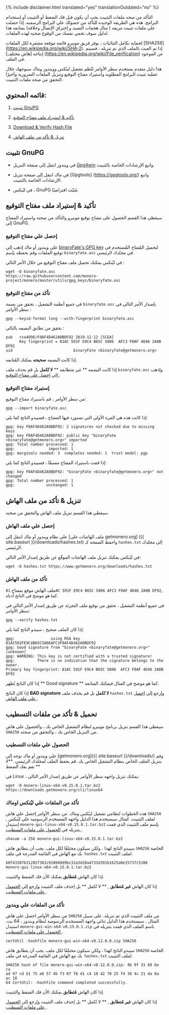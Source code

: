 {% include disclaimer.html translated="yes" translationOutdated="no" %}

التأكد من صحه ملفات التثبيت يجب أن يكون قبل فك الضغط أو التثبيت أو إستخدام
البرامج. هذه هي الطريقه الوحيده للتأكد من حصولك علي البرامج الرسميه. إذا
حصلت علي ملفات تثبيت مزيفه ( مثال هجمات التصيد و إختراق الإتصال وخلافه)
بمتابعه هذا لدليل سوف تحمي نفسك من الوقوع ضحيه لهذه الملفات.

لحماية تكامل الثنائيات ، يوفر فريق مونيرو قائمة موقعة مشفرة لكل الملفات
[SHA256] (https://en.wikipedia.org/wiki/SHA-2). إذا تم العبث بالملف الذي تم
تنزيله ، فسيتم إنتاجه [هاش مختلف]
(https://en.wikipedia.org/wiki/File_verification) عن الموجود في الملف.

هذا دليل متقدم يستخدم سطر الأوامر لنُظم تشغيل لينُكس وويندوز وماك سيوجهك
خلال عملية تثبيت البرامج المطلوبه واستيراد مفتاح التوقيع وتنزيل الملفات
الضرورية وأخيرًا التحقق من صحة ملفات التثبيت.

## قائمه المحتوي:

1. [ تثبيت GnuPG ](#تثبيت-GnuPG)

2. [ تأكيد & إستيراد ملف مفتاح التوقيع ](#تأكيد-&-إستيراد-ملف-مفتاح-التوقيع)

3. [Download & Verify Hash File](#download-and-verify-hash-file)

4. [ تنزيل & تأكد من ملف الهاش ](#تنزيل-&-تأكد-من-ملف-الهاش)

## تثبيت GnuPG

+ في ويندوز انتقل إلى صفحة التنزيل
[Gpg4win](https://gpg4win.org/download.html) واتبع الإرشادات الخاصة
بالتثبيت.

+ في ماك انتقل إلى صفحة تنزيل [Gpgtools] (https://gpgtools.org/) واتبع
الإرشادات الخاصة بالتثبيت.

+ في ليُنكس ، GnuPG مُثبّت افتراضيًا.

## تأكيد & إستيراد ملف مفتاح التوقيع

سيغطي هذا القسم الحصول على مفتاح توقيع مونيرو والتأكد من صحته واستيراد
المفتاح إلى GnuPG.

### إحصل علي مفتاح التوقيع

علي ويندوز أو ماك إذهب إلي [binaryFate's GPG
key](https://raw.githubusercontent.com/monero-project/monero/master/utils/gpg_keys/binaryfate.asc)
لتحميل المُفتاح المُستخدم في توقيع الملفات وقم بحفظه بإسم `binaryfate.asc`
في مجلدك الرئيسي.

في ليُنكس يمكنك تحميل ملف مفتاح التوقيع من خلال الأمر التالي :

```
wget -O binaryfate.asc
https://raw.githubusercontent.com/monero-project/monero/master/utils/gpg_keys/binaryfate.asc
```

### تأكد من مفتاح التوقيع

في جميع أنظمة التشغيل ، تحقق من بصمة `binaryfate.asc` بإصدار الأمر التالي في
سطر الأوامر :

``` gpg --keyid-format long --with-fingerprint binaryfate.asc ```


تحقق من تطابق البصمه بالتالي :

```
pub   rsa4096/F0AF4D462A0BDF92 2019-12-12 [SCEA]
      Key fingerprint = 81AC 591F E9C4 B65C 5806  AFC3 F0AF 4D46 2A0B DF92
uid                           binaryFate <binaryfate@getmonero.org>
```

إذا كانت البصمه **صحيحه** يمكنك المُتابعه.

إذا كانت البصمه ** غير متطابقه ** **لا تُكمل** بل قم بحذف ملف
`binaryfate.asc` وإذهب إلي [ إحصل علي مفتاح التوقيع
](#إحصل-علي-مفتاح-التوقيع).

### إستيراد مفتاح التوقيع

من سطر الأوامر ، قم باستيراد مفتاح التوقيع:

``` gpg --import binaryfate.asc ```

إذا كانت هذه هي المرة الأولى التي تستورد فيها المفتاح ، فسيبدو الناتج كما
يلي:

```
gpg: key F0AF4D462A0BDF92: 2 signatures not checked due to missing keys
gpg: key F0AF4D462A0BDF92: public key "binaryFate <binaryfate@getmonero.org>" imported
gpg: Total number processed: 1
gpg:               imported: 1
gpg: marginals needed: 3  completes needed: 1  trust model: pgp
```

إذا قمت باستيراد المفتاح مسبقًا ، فسيبدو الناتج كما يلي:

```
gpg: key F0AF4D462A0BDF92: "binaryFate <binaryfate@getmonero.org>" not changed
gpg: Total number processed: 1
gpg:              unchanged: 1
```

## تنزيل & تأكد من ملف الهاش

سيغطي هذا القسم تنزيل ملف الهاش والتحقق من صحته.

### إحصل علي ملف الهاش

على نظام ويندوز أو ماك انتقل إلى [ملف الهاشات على getmonero.org] ({{
site.baseurl }}/downloads/hashes.txt) واحفظ الصفحة كـ `hashes.txt` إلى مجلدك
الرئيسي.

في ليُنكس يمكنك تنزيل ملف الهاشات الموقّع عن طريق إصدار الأمر التالي:

``` wget -O hashes.txt https://www.getmonero.org/downloads/hashes.txt ```

### تأكد من ملف الهاش

ملف الهاش موقع بمفتاح `81AC 591F E9C4 B65C 5806 AFC3 F0AF 4D46 2A0B DF92`,
كما هو موضح في الناتج أدناه.

في جميع أنظمة التشغيل ، تحقق من توقيع ملف التجزئة عن طريق إصدار الأمر التالي
في سطر الأوامر:

``` gpg --verify hashes.txt ```

إذا كان الملف صحيح ، سيبدو الناتج كما يلي:

```
gpg:                using RSA key 81AC591FE9C4B65C5806AFC3F0AF4D462A0BDF92
gpg: Good signature from "binaryFate <binaryfate@getmonero.org>" [unknown]
gpg: WARNING: This key is not certified with a trusted signature!
gpg:          There is no indication that the signature belongs to the owner.
Primary key fingerprint: 81AC 591F E9C4 B65C 5806  AFC3 F0AF 4D46 2A0B DF92
```

إذا كان الناتج يُظهر ** Good signature ** كما هو موضح في المثال فيمكنك
المتابعة.

إذا كان الناتج **BAD signature** **لا تُكمل** بل قم بحذف ملف `hashes.txt`
وإرجع إلي [ إحصل علي ملف الهاش ](#إحصل-علي-ملف-الهاش).

## تحميل & تأكد من ملفات التسطيب

سيغطي هذا القسم تنزيل برنامج مونيرو لنظام التشغيل الخاص بك ، والحصول على هاش
`SHA256` من التنزيل الخاص بك ، والتحقق من صحته.

### الحصول علي ملفات التسطيب

علي ويندوز أو ماك توجه إلي [getmonero.org]({{ site.baseurl }}/downloads/)
وقم بتنزيل الملف الخاص بنظام التشغيل الخاص بك. قم بحفظ الملف لمجلدك
الرئيسي. **لا تقم بفك الضغط **

في Linux ، يمكنك تنزيل واجهه سطر الأوامر عن طريق إصدار الأمر التالي:

```
wget -O monero-linux-x64-v0.15.0.1.tar.bz2 https://downloads.getmonero.org/cli/linux64
```

### تأكد من الملفات علي ليُنكس اوماك

هذه الخطوات لنظامي تشغيل لينُكس وماك. من سطر الأوامر إحصل علي هاش `SHA256`
لملف التثبيت. كمثال سيستخدم هذا الدليل واجهه المستخدم الرسوميه علي ليُنكس ,
إستبدل `monero-gui-linux-x64-v0.15.0.1.tar.bz2` بإسم ملف التثبيت الذي قمت
بتنزيله في [ الحصول علي ملفات التسطيب ](#الحصول-علي-ملفات-التسطيب).

```
shasum -a 256 monero-gui-linux-x64-v0.15.0.1.tar.bz2
```

سيبدو الناتج كهذا ، ولكن سيكون مختلفًا لكل ملف. يجب أن يتطابق هاش `SHA256`
الخاصة بك مع الهاش في القائمة المدرجة في ملف` hashes.txt` لملف التثبيت.

```
b0f43387b31202f381c918660d9bc32a3d28a4733d391b1625a0e15737c5388 monero-gui-linux-x64-v0.15.0.1.tar.bz2
```

إذا كان الهاش **مُتطابق** يمكنك الأن فك الضفط والتثبيت.

إذا كان الهاش **غير مُتطابق** , ** لا تُكمل ** بل إحذف ملف التثبيت وإرجع إلي
[ الحصول علي ملفات التسطيب ](#الحصول-علي-ملفات-التسطيب).

### تأكد من الملفات علي ويندوز

من سطر الأوامر احصل على هاش `SHA256` من ملف التثبيت الذي تم تنزيله. على سبيل
المثال ، سيستخدم هذا الدليل ثنائي واجهة المستخدم الرسومية لنظام ويندوز ، 64
بت. استبدل `monero-gui-win-x64-v0.15.0.1.zip` باسم الملف الذي قمت بتنزيله في
[ الحصول علي ملفات التسطيب ](#الحصول-علي-ملفات-التسطيب).

``` certUtil -hashfile monero-gui-win-x64-v0.12.0.0.zip SHA256 ```

سيبدو الناتج كهذا ، ولكن سيكون مختلفًا لكل ملف. يجب أن يتطابق هاش `SHA256`
الخاصة بك مع الهاش في القائمة المدرجة في ملف` hashes.txt` لملف التثبيت.

```
SHA256 hash of file monero-gui-win-x64-v0.12.0.0.zip: 4b 9f 31 68 6e ca
ad 97 cd b1 75 e6 57 4b f3 07 f8 d1 c4 10 42 78 25 f4 30 4c 21 da 8a ac 18
64 CertUtil: -hashfile command completed successfully. 
```

إذا كان الهاش **مُتطابق** يمكنك الأن فك الضفط والتثبيت.

إذا كان الهاش **غير مُتطابق** , ** لا تُكمل ** بل إحذف ملف التثبيت وإرجع إلي
[ الحصول علي ملفات التسطيب ](#الحصول-علي-ملفات-التسطيب).
